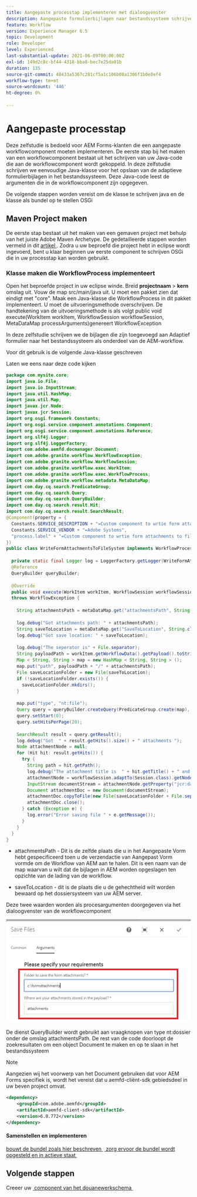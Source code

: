 ```yaml
---
title: Aangepaste processtap implementeren met dialoogvenster
description: Aangepaste formulierbijlagen naar bestandssysteem schrijven met behulp van een stap voor aangepast proces
feature: Workflow
version: Experience Manager 6.5
topic: Development
role: Developer
level: Experienced
last-substantial-update: 2021-06-09T00:00:00Z
exl-id: 149d2c8c-bf44-4318-bba8-bec7e25da01b
duration: 135
source-git-commit: 48433a5367c281cf5a1c106b08a1306f1b0e8ef4
workflow-type: tm+mt
source-wordcount: '446'
ht-degree: 0%

---
```


# Aangepaste processtap

Deze zelfstudie is bedoeld voor AEM Forms-klanten die een aangepaste workflowcomponent moeten implementeren. De eerste stap bij het maken van een workflowcomponent bestaat uit het schrijven van uw Java-code die aan de workflowcomponent wordt gekoppeld. In deze zelfstudie schrijven we eenvoudige Java-klasse voor het opslaan van de adaptieve formulierbijlagen in het bestandssysteem. Deze Java-code leest de argumenten die in de workflowcomponent zijn opgegeven.

De volgende stappen worden vereist om de klasse te schrijven java en de klasse als bundel op te stellen OSGi

## Maven Project maken

De eerste stap bestaat uit het maken van een gemaven project met behulp van het juiste Adobe Maven Archetype. De gedetailleerde stappen worden vermeld in dit [&#x200B; artikel &#x200B;](https://experienceleague.adobe.com/docs/experience-manager-learn/forms/creating-your-first-osgi-bundle/create-your-first-osgi-bundle.html?lang=nl-NL). Zodra u uw beproefd die project hebt in eclipse wordt ingevoerd, bent u klaar beginnen uw eerste component te schrijven OSGi die in uw processtap kan worden gebruikt.


### Klasse maken die WorkflowProcess implementeert

Open het beproefde project in uw eclipse winde. Breid **projectnaam** > **kern** omslag uit. Vouw de map src/main/java uit. U moet een pakket zien dat eindigt met &quot;core&quot;. Maak een Java-klasse die WorkflowProcess in dit pakket implementeert. U moet de uitvoeringsmethode overschrijven. De handtekening van de uitvoeringsmethode is als volgt
public void execute(WorkItem workItem, WorkflowSession workflowSession, MetaDataMap processArguments)genereert WorkflowException

In deze zelfstudie schrijven we de bijlagen die zijn toegevoegd aan Adaptief formulier naar het bestandssysteem als onderdeel van de AEM-workflow.

Voor dit gebruik is de volgende Java-klasse geschreven

Laten we eens naar deze code kijken

```java
package com.mysite.core;
import java.io.File;
import java.io.InputStream;
import java.util.HashMap;
import java.util.Map;
import javax.jcr.Node;
import javax.jcr.Session;
import org.osgi.framework.Constants;
import org.osgi.service.component.annotations.Component;
import org.osgi.service.component.annotations.Reference;
import org.slf4j.Logger;
import org.slf4j.LoggerFactory;
import com.adobe.aemfd.docmanager.Document;
import com.adobe.granite.workflow.WorkflowException;
import com.adobe.granite.workflow.WorkflowSession;
import com.adobe.granite.workflow.exec.WorkItem;
import com.adobe.granite.workflow.exec.WorkflowProcess;
import com.adobe.granite.workflow.metadata.MetaDataMap;
import com.day.cq.search.PredicateGroup;
import com.day.cq.search.Query;
import com.day.cq.search.QueryBuilder;
import com.day.cq.search.result.Hit;
import com.day.cq.search.result.SearchResult;
@Component(property = {
  Constants.SERVICE_DESCRIPTION + "=Custom component to wrtie form attachments to file system",
  Constants.SERVICE_VENDOR + "=Adobe Systems",
  "process.label" + "=Custom component to wrtie form attachments to file system"
})
public class WriteFormAttachmentsToFileSystem implements WorkflowProcess {

  private static final Logger log = LoggerFactory.getLogger(WriteFormAttachmentsToFileSystem.class);
  @Reference
  QueryBuilder queryBuilder;

  @Override
  public void execute(WorkItem workItem, WorkflowSession workflowSession, MetaDataMap metaDataMap)
  throws WorkflowException {

    String attachmentsPath = metaDataMap.get("attachmentsPath", String.class);

    log.debug("Got attachments path: " + attachmentsPath);
    String saveToLocation = metaDataMap.get("SaveToLocation", String.class);
    log.debug("Got save location: " + saveToLocation);

    log.debug("The seperator is" + File.separator);
    String payloadPath = workItem.getWorkflowData().getPayload().toString();
    Map < String, String > map = new HashMap < String, String > ();
    map.put("path", payloadPath + "/" + attachmentsPath);
    File saveLocationFolder = new File(saveToLocation);
    if (!saveLocationFolder.exists()) {
      saveLocationFolder.mkdirs();
    }

    map.put("type", "nt:file");
    Query query = queryBuilder.createQuery(PredicateGroup.create(map), workflowSession.adaptTo(Session.class));
    query.setStart(0);
    query.setHitsPerPage(20);

    SearchResult result = query.getResult();
    log.debug("Got  " + result.getHits().size() + " attachments ");
    Node attachmentNode = null;
    for (Hit hit: result.getHits()) {
      try {
        String path = hit.getPath();
        log.debug("The attachment title is  " + hit.getTitle() + " and the attachment path is  " + path);
        attachmentNode = workflowSession.adaptTo(Session.class).getNode(path + "/jcr:content");
        InputStream documentStream = attachmentNode.getProperty("jcr:data").getBinary().getStream();
        Document attachmentDoc = new Document(documentStream);
        attachmentDoc.copyToFile(new File(saveLocationFolder + File.separator + hit.getTitle()));
        attachmentDoc.close();
      } catch (Exception e) {
        log.error("Error saving file " + e.getMessage());
      }
    }
  }
}
```


* attachmentsPath - Dit is de zelfde plaats die u in het Aangepaste Vorm hebt gespecificeerd toen u de verzendactie van Aangepast Vorm vormde om de Workflow van AEM aan te halen. Dit is een naam van de map waarvan u wilt dat de bijlagen in AEM worden opgeslagen ten opzichte van de lading van de workflow.

* saveToLocation - dit is de plaats die u de gehechtheid wilt worden bewaard op het dossiersysteem van uw AEM server.

Deze twee waarden worden als procesargumenten doorgegeven via het dialoogvenster van de workflowcomponent

![&#x200B; ProcessStep &#x200B;](assets/custom-workflow-component.png)

De dienst QueryBuilder wordt gebruikt aan vraagknopen van type nt:dossier onder de omslag attachmentsPath. De rest van de code doorloopt de zoekresultaten om een object Document te maken en op te slaan in het bestandssysteem


>[!NOTE]
>
>Aangezien wij het voorwerp van het Document gebruiken dat voor AEM Forms specifiek is, wordt het vereist dat u aemfd-cliënt-sdk gebiedsdeel in uw beven project omvat.

```xml
<dependency>
    <groupId>com.adobe.aemfd</groupId>
    <artifactId>aemfd-client-sdk</artifactId>
    <version>6.0.772</version>
</dependency>
```

#### Samenstellen en implementeren

[&#x200B; bouwt de bundel zoals hier beschreven &#x200B;](https://experienceleague.adobe.com/docs/experience-manager-learn/forms/creating-your-first-osgi-bundle/create-your-first-osgi-bundle.html?lang=nl-NL)
[&#x200B; zorg ervoor de bundel wordt opgesteld en in actieve staat &#x200B;](http://localhost:4502/system/console/bundles)

## Volgende stappen

Creeer uw [&#x200B; component van het douanewerkschema &#x200B;](./custom-workflow-component.md)

